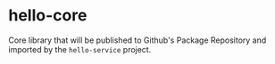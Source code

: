 # hello-core
Core library that will be published to Github's Package Repository and imported by the `hello-service` project.